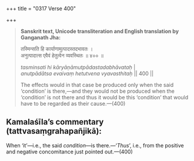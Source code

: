 +++
title = "0317 Verse 400"

+++
> **Sanskrit text, Unicode transliteration and English translation by Ganganath Jha:** 
>
> तस्मिन्सति हि कार्याणामुत्पादस्तदभावतः ।  
> अनुत्पादात्स एवैवं हेतुत्वेन व्यवस्थितः ॥ ४०० ॥ 
>
> *tasminsati hi kāryāṇāmutpādastadabhāvataḥ* \|  
> *anutpādātsa evaivaṃ hetutvena vyavasthitaḥ* \|\| 400 \|\| 
>
> The effects would in that case be produced only when the said ‘condition’ is there,—and they would not be produced when the ‘condition’ is not there and thus it would be this ‘condition’ that would have to be regarded as their cause.—(400)



## Kamalaśīla’s commentary (tattvasaṃgrahapañjikā):

When ‘it’—i.e., the said *condition*—is there.—‘*Thus*’, i.e., from the positive and negative concomitance just pointed out.—(400)


